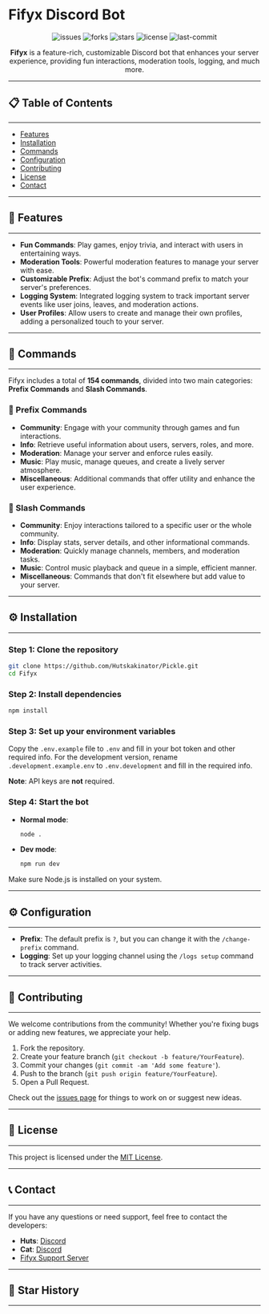 # Fifyx Discord Bot

<p align="center">
  <img src="https://img.shields.io/github/issues/Hutskakinator/Pickle" alt="issues"/>
  <img src="https://img.shields.io/github/forks/Hutskakinator/Pickle" alt="forks"/>
  <img src="https://img.shields.io/github/stars/Hutskakinator/Pickle" alt="stars"/>
  <img src="https://img.shields.io/github/license/Hutskakinator/Pickle" alt="license"/>
  <img src="https://img.shields.io/github/last-commit/Hutskakinator/Pickle" alt="last-commit"/>
</p>

<p align="center">
  <strong>Fifyx</strong> is a feature-rich, customizable Discord bot that enhances your server experience, providing fun interactions, moderation tools, logging, and much more.
</p>

---

## 📋 Table of Contents
-----------------
- [Features](#-features)
- [Installation](#-installation)
- [Commands](#-commands)
- [Configuration](#-configuration)
- [Contributing](#-contributing)
- [License](#-license)
- [Contact](#-contact)

---

## 🚀 Features
------------
- **Fun Commands**: Play games, enjoy trivia, and interact with users in entertaining ways.
- **Moderation Tools**: Powerful moderation features to manage your server with ease.
- **Customizable Prefix**: Adjust the bot's command prefix to match your server's preferences.
- **Logging System**: Integrated logging system to track important server events like user joins, leaves, and moderation actions.
- **User Profiles**: Allow users to create and manage their own profiles, adding a personalized touch to your server.

---

## 📜 Commands
------------

Fifyx includes a total of **154 commands**, divided into two main categories: **Prefix Commands** and **Slash Commands**.

### 🔑 Prefix Commands
- **Community**: Engage with your community through games and fun interactions.
- **Info**: Retrieve useful information about users, servers, roles, and more.
- **Moderation**: Manage your server and enforce rules easily.
- **Music**: Play music, manage queues, and create a lively server atmosphere.
- **Miscellaneous**: Additional commands that offer utility and enhance the user experience.

### 🔧 Slash Commands
- **Community**: Enjoy interactions tailored to a specific user or the whole community.
- **Info**: Display stats, server details, and other informational commands.
- **Moderation**: Quickly manage channels, members, and moderation tasks.
- **Music**: Control music playback and queue in a simple, efficient manner.
- **Miscellaneous**: Commands that don't fit elsewhere but add value to your server.

---

## ⚙️ Installation
------------

### Step 1: Clone the repository
```bash
git clone https://github.com/Hutskakinator/Pickle.git
cd Fifyx
```

### Step 2: Install dependencies
```bash
npm install
```

### Step 3: Set up your environment variables
Copy the `.env.example` file to `.env` and fill in your bot token and other required info. For the development version, rename `.development.example.env` to `.env.development` and fill in the required info.

**Note**: API keys are __not__ required.

### Step 4: Start the bot
- **Normal mode**:  
  ```bash
  node .
  ```
- **Dev mode**:  
  ```bash
  npm run dev
  ```

Make sure Node.js is installed on your system.

---

## ⚙️ Configuration
-------------
- **Prefix**: The default prefix is `?`, but you can change it with the `/change-prefix` command.
- **Logging**: Set up your logging channel using the `/logs setup` command to track server activities.

---

## 🤝 Contributing
------------

We welcome contributions from the community! Whether you're fixing bugs or adding new features, we appreciate your help.

1. Fork the repository.
2. Create your feature branch (`git checkout -b feature/YourFeature`).
3. Commit your changes (`git commit -am 'Add some feature'`).
4. Push to the branch (`git push origin feature/YourFeature`).
5. Open a Pull Request.

Check out the [issues page](https://github.com/Hutskakinator/Pickle/issues) for things to work on or suggest new ideas.

---

## 📄 License
-------
This project is licensed under the [MIT License](https://opensource.org/licenses/MIT).

---

## 📞 Contact
-------

If you have any questions or need support, feel free to contact the developers:

- **Huts**: [Discord](https://discord.com/users/980910907695722568)
- **Cat**: [Discord](https://discord.com/users/1286030761002012673)
- [Fifyx Support Server](https://discord.gg/URfA6FZgHW)

---

## 🌟 Star History
-------------

